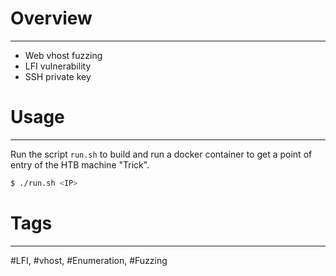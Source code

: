 # Overview
---
- Web vhost fuzzing
- LFI vulnerability
- SSH private key

# Usage
---
Run the script `run.sh` to build and run a docker container to get a point of entry of the HTB machine "Trick".
```bash
$ ./run.sh <IP>
```

# Tags
---
#LFI, #vhost, #Enumeration, #Fuzzing
